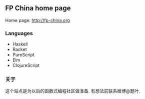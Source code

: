 
FP China home page
----

Home page: http://fp-china.org

### Languages

* Haskell
* Racket
* PureScript
* Elm
* ClojureScript

### 关于

这个站点是为以后的函数式编程社区做准备. 有想法前联系微博@题叶.
